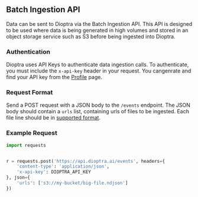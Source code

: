 ## Batch Ingestion API

Data can be sent to Dioptra via the Batch Ingestion API. This API is designed to be used where data is being generated in high volumes and stored in an object storage service such as S3 before being ingested into Dioptra.

### Authentication

Dioptra uses API Keys to authenticate data ingestion calls. To authenticate, you must include the `x-api-key` header in your request. You cangenrate and find your API key from the [Profile](/profile) page.

### Request Format

Send a POST request with a JSON body to the `/events` endpoint. The JSON body should contain a `urls` list, containing urls of files to be ingested. Each file line should be in [supported format](/documentation/supported_types/).

### Example Request

```python
import requests


r = requests.post('https://api.dioptra.ai/events', headers={
    'content-type': 'application/json',
    'x-api-key': DIOPTRA_API_KEY
}, json={
    'urls': ['s3://my-bucket/big-file.ndjson']
})
```
